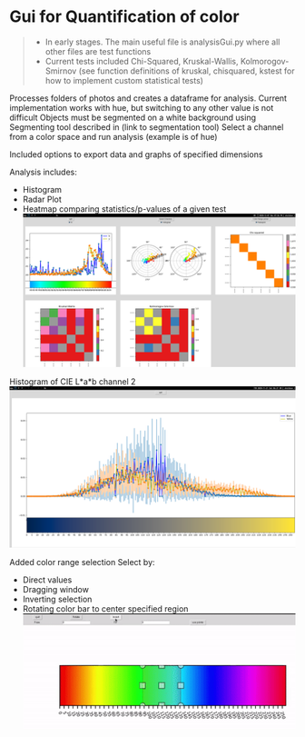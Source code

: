 # Gui for Quantification of color
> - In early stages. The main useful file is analysisGui.py where all other files are test functions
> - Current tests included Chi-Squared, Kruskal-Wallis, Kolmorogov-Smirnov (see function definitions of kruskal, chisquared, kstest for how to implement custom statistical tests)

Processes folders of photos and creates a dataframe for analysis. Current implementation works with hue, but switching to any other value is not difficult
Objects must be segmented on a white background using Segmenting tool described in (link to segmentation tool)
Select a channel from a color space and run analysis (example is of hue)

Included options to export data and graphs of specified dimensions

Analysis includes:
- Histogram
- Radar Plot
- Heatmap comparing statistics/p-values of a given test
![](screenshot.png)

Histogram of CIE L\*a\*b channel 2
![](cielab_000.png)


Added color range selection
Select by:
- Direct values
- Dragging window
- Inverting selection
- Rotating color bar to center specified region
![](colorselection.gif)


